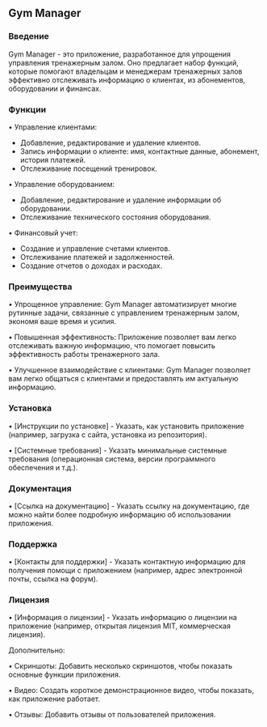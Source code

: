 ## Gym Manager

### Введение

Gym Manager - это приложение, разработанное для упрощения управления тренажерным залом. Оно предлагает набор функций, которые помогают владельцам и менеджерам тренажерных залов эффективно отслеживать информацию о клиентах, из абонементов, оборудовании и финансах.

### Функции

• Управление клиентами:
  * Добавление, редактирование и удаление клиентов.
  * Запись информации о клиенте: имя, контактные данные, абонемент, история платежей.
  * Отслеживание посещений тренировок.

• Управление оборудованием:
  * Добавление, редактирование и удаление информации об оборудовании.
  * Отслеживание технического состояния оборудования.
    
• Финансовый учет:
  * Создание и управление счетами клиентов.
  * Отслеживание платежей и задолженностей.
  * Создание отчетов о доходах и расходах.

### Преимущества

• Упрощенное управление: 
    Gym Manager автоматизирует многие рутинные задачи, связанные с управлением тренажерным залом, экономя ваше время и усилия.

• Повышенная эффективность: 
    Приложение позволяет вам легко отслеживать важную информацию, что помогает повысить эффективность работы тренажерного зала.

• Улучшенное взаимодействие с клиентами: 
    Gym Manager позволяет вам легко общаться с клиентами и предоставлять им актуальную информацию.

### Установка

• [Инструкции по установке] - Указать, как установить приложение (например, загрузка с сайта, установка из репозитория).

• [Системные требования] - Указать минимальные системные требования (операционная система, версии программного обеспечения и т.д.).

### Документация

• [Ссылка на документацию] - Указать ссылку на документацию, где можно найти более подробную информацию об использовании приложения.

### Поддержка

• [Контакты для поддержки] - Указать контактную информацию для получения помощи с приложением (например, адрес электронной почты, ссылка на форум).


### Лицензия

• [Информация о лицензии] - Указать информацию о лицензии на приложение (например, открытая лицензия MIT, коммерческая лицензия).


Дополнительно:

• Скриншоты: Добавить несколько скриншотов, чтобы показать основные функции приложения.

• Видео: Создать короткое демонстрационное видео, чтобы показать, как приложение работает.

• Отзывы: Добавить отзывы от пользователей приложения.







